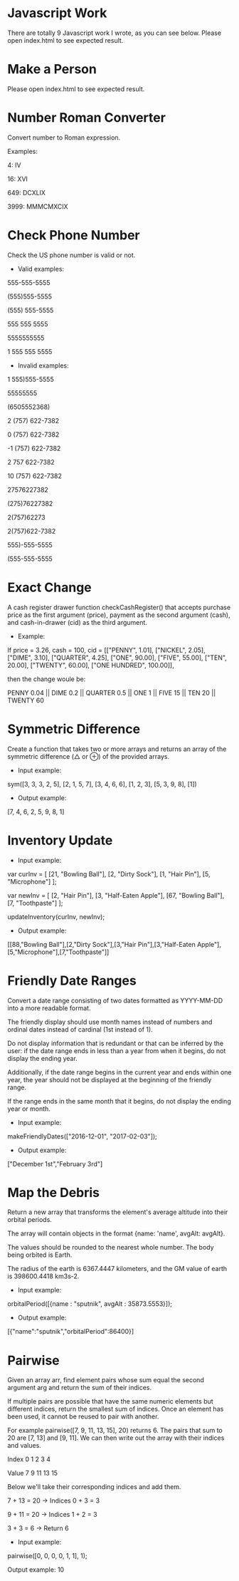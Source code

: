 # Javascript Work

There are totally 9 Javascript work I wrote, as you can see below. Please open index.html to see expected result.

# Make a Person

Please open index.html to see expected result.

# Number Roman Converter

Convert number to Roman expression.

Examples:

4: IV

16: XVI

649: DCXLIX

3999: MMMCMXCIX

# Check Phone Number

Check the US phone number is valid or not.


* Valid examples:

555-555-5555

(555)555-5555

(555) 555-5555

555 555 5555

5555555555

1 555 555 5555


* Invalid examples:

1 555)555-5555

55555555

(6505552368)

2 (757) 622-7382

0 (757) 622-7382

-1 (757) 622-7382

2 757 622-7382

10 (757) 622-7382

27576227382

(275)76227382

2(757)62273

2(757)622-7382

555)-555-5555

(555-555-5555

# Exact Change

A cash register drawer function checkCashRegister() that accepts purchase price as the first argument (price), payment as the second argument (cash), and cash-in-drawer (cid) as the third argument.

* Example:

If price = 3.26, cash = 100, cid = [["PENNY", 1.01], ["NICKEL", 2.05], ["DIME", 3.10], ["QUARTER", 4.25], ["ONE", 90.00], ["FIVE", 55.00], ["TEN", 20.00], ["TWENTY", 60.00], ["ONE HUNDRED", 100.00]],

then the change woule be:

PENNY 0.04 || DIME 0.2 || QUARTER 0.5 || ONE 1 || FIVE 15 || TEN 20 || TWENTY 60

# Symmetric Difference

Create a function that takes two or more arrays and returns an array of the symmetric difference (△ or ⊕) of the provided arrays.

* Input example:

sym([3, 3, 3, 2, 5], [2, 1, 5, 7], [3, 4, 6, 6], [1, 2, 3], [5, 3, 9, 8], [1])

* Output example:

[7, 4, 6, 2, 5, 9, 8, 1]

# Inventory Update

* Input example:

var curInv = [ [21, "Bowling Ball"], [2, "Dirty Sock"], [1, "Hair Pin"], [5, "Microphone"] ]; 

var newInv = [ [2, "Hair Pin"], [3, "Half-Eaten Apple"], [67, "Bowling Ball"], [7, "Toothpaste"] ]; 

updateInventory(curInv, newInv);

* Output example:

[[88,"Bowling Ball"],[2,"Dirty Sock"],[3,"Hair Pin"],[3,"Half-Eaten Apple"],[5,"Microphone"],[7,"Toothpaste"]]

# Friendly Date Ranges

Convert a date range consisting of two dates formatted as YYYY-MM-DD into a more readable format.

The friendly display should use month names instead of numbers and ordinal dates instead of cardinal (1st instead of 1).

Do not display information that is redundant or that can be inferred by the user: if the date range ends in less than a year from when it begins, do not display the ending year.

Additionally, if the date range begins in the current year and ends within one year, the year should not be displayed at the beginning of the friendly range.

If the range ends in the same month that it begins, do not display the ending year or month.

* Input example:

makeFriendlyDates(["2016-12-01", "2017-02-03"]);

* Output example:

["December 1st","February 3rd"]

# Map the Debris

Return a new array that transforms the element's average altitude into their orbital periods.

The array will contain objects in the format {name: 'name', avgAlt: avgAlt}.

The values should be rounded to the nearest whole number. The body being orbited is Earth.

The radius of the earth is 6367.4447 kilometers, and the GM value of earth is 398600.4418 km3s-2.

* Input example:

orbitalPeriod([{name : "sputnik", avgAlt : 35873.5553}]);

* Output example:

[{"name":"sputnik","orbitalPeriod":86400}]

# Pairwise

Given an array arr, find element pairs whose sum equal the second argument arg and return the sum of their indices.

If multiple pairs are possible that have the same numeric elements but different indices, return the smallest sum of indices. Once an element has been used, it cannot be reused to pair with another.

For example pairwise([7, 9, 11, 13, 15], 20) returns 6. The pairs that sum to 20 are [7, 13] and [9, 11]. We can then write out the array with their indices and values.


Index	0  1	2	  3	  4

Value	7	 9	11	13	15

Below we'll take their corresponding indices and add them.

7 + 13 = 20 → Indices 0 + 3 = 3

9 + 11 = 20 → Indices 1 + 2 = 3

3 + 3 = 6 → Return 6

* Input example:

pairwise([0, 0, 0, 0, 1, 1], 1);

Output example:
10
